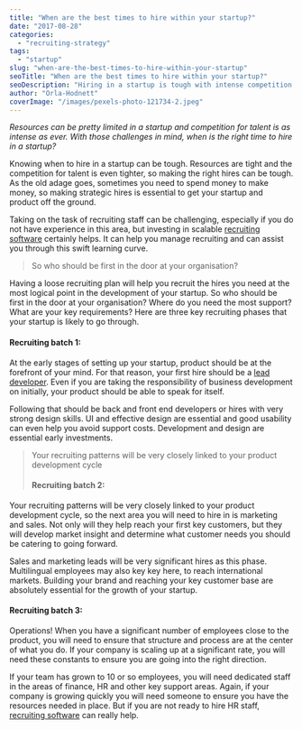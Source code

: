 ```yaml
---
title: "When are the best times to hire within your startup?"
date: "2017-08-28"
categories:
  - "recruiting-strategy"
tags:
  - "startup"
slug: "when-are-the-best-times-to-hire-within-your-startup"
seoTitle: "When are the best times to hire within your startup?"
seoDescription: "Hiring in a startup is tough with intense competition for talent and limited resources. See our top 3 tips for when to hire and who you should hire."
author: "Orla-Hodnett"
coverImage: "/images/pexels-photo-121734-2.jpeg"
---
```


_Resources can be pretty limited in a startup and competition for talent is as intense as ever. With those challenges in mind, when is the right time to hire in a startup?_

Knowing when to hire in a startup can be tough. Resources are tight and the competition for talent is even tighter, so making the right hires can be tough. As the old adage goes, sometimes you need to spend money to make money, so making strategic hires is essential to get your startup and product off the ground.

Taking on the task of recruiting staff can be challenging, especially if you do not have experience in this area, but investing in scalable [recruiting software](https://hirehive.com/recruiting-features/) certainly helps. It can help you manage recruiting and can assist you through this swift learning curve.

> So who should be first in the door at your organisation?

Having a loose recruiting plan will help you recruit the hires you need at the most logical point in the development of your startup. So who should be first in the door at your organisation? Where do you need the most support? What are your key requirements? Here are three key recruiting phases that your startup is likely to go through.

#### **Recruiting batch 1:**

At the early stages of setting up your startup, product should be at the forefront of your mind. For that reason, your first hire should be a [lead developer](https://www.forbes.com/sites/under30network/2016/07/11/the-first-5-people-youll-hire-for-your-tech-startup/#4b5c469c18a7). Even if you are taking the responsibility of business development on initially, your product should be able to speak for itself.

Following that should be back and front end developers or hires with very strong design skills. UI and effective design are essential and good usability can even help you avoid support costs. Development and design are essential early investments.

> Your recruiting patterns will be very closely linked to your product development cycle
>
> #### **Recruiting batch 2:**

Your recruiting patterns will be very closely linked to your product development cycle, so the next area you will need to hire in is marketing and sales. Not only will they help reach your first key customers, but they will develop market insight and determine what customer needs you should be catering to going forward.

Sales and marketing leads will be very significant hires as this phase. Multilingual employees may also key key here, to reach international markets. Building your brand and reaching your key customer base are absolutely essential for the growth of your startup.

#### **Recruiting batch 3:**

Operations! When you have a significant number of employees close to the product, you will need to ensure that structure and process are at the center of what you do. If your company is scaling up at a significant rate, you will need these constants to ensure you are going into the right direction.

If your team has grown to 10 or so employees, you will need dedicated staff in the areas of finance, HR and other key support areas. Again, if your company is growing quickly you will need someone to ensure you have the resources needed in place. But if you are not ready to hire HR staff, [recruiting software](https://hirehive.com/blog/recruiting-software-one-stop-shop/) can really help.

